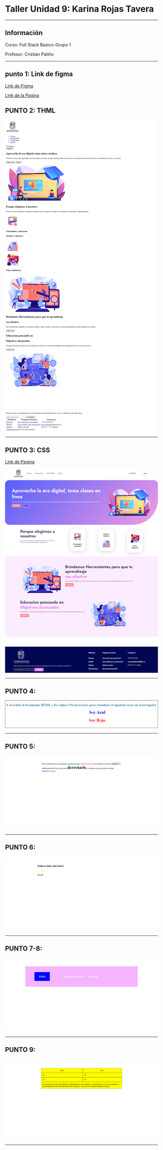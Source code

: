 <h1>Taller Unidad 9: Karina Rojas Tavera</h1>
<hr>
<h2>Información</h2>
<p>Curso: Full Stack Basico-Grupo 1 <p>
<p>Profesor: Cristian Patiño<p>
<hr>
<h2>punto 1: Link de figma</h2>
<a href="https://www.figma.com/file/jbE6XH0de0AaiYEcrZ9tgp/KARINA-ROJAS-TAVERA-TABLERO?type=design&node-id=0-1&t=7I7M5oPMSguVWixv-0" target="_blank">Link de Figma</a>  

<a href="https://karinarojastavera.github.io/taller-9-fullstactk/" target="_blank">Link de la Pagina</a>

<h2>PUNTO 2: THML</h2>
<img src="./public/images/html.png" alt="html">
<hr>
<h2>PUNTO 3: CSS </h2>

<a href="https://karinarojastavera.github.io/taller-9-fullstactk/" target="_blank">Link de Pagina</a> 

<img src="./public/images/html-css.png" alt="css">
<hr>

<h2>PUNTO 4: </h2>
<img src="./public/images/imagen punto4.png" alt="css">
<hr>

<h2>PUNTO 5: </h2>
<img src="./public/images/punto5.png" alt="css">
<hr>

<h2>PUNTO 6: </h2>
<img src="./public/images/punto6.png" alt="css">
<hr>

<h2>PUNTO 7-8: </h2>
<img src="./public/images/punto7.png" alt="css">
<hr>


<h2>PUNTO 9: </h2>
<img src="./public/images/Punto9.png" alt="css">
<hr>





